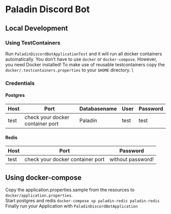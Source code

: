 # Paladin Discord Bot

## Local Development

### Using TestContainers
Run `PaladinDiscordBotApplicationTest` and it will run all docker containers automatically. You don't have to use 
`docker` or `docker-compose`. However, you need Docker installed!
To make use of reusable testcontainers copy the `docker/.testcontainers.properties` to your `$HOME` directory. \

### Credentials
#### Postgres
| Host | Port                             | Databasename | User | Password |
|------|----------------------------------|--------------|------|----------|
| test | check your docker container port | Paladin      | test | test     |

#### Redis
| Host | Port                             | Password          |
|------|----------------------------------|-------------------|
| test | check your docker container port | without password! |

## Using docker-compose
Copy the application.properties.sample from the resources to `docker/application.properties`. \
Start postgres and redis `docker-compose up paladin-redis paladin-redis`
Finally run your Application with `PaladinDiscordBotApplication`